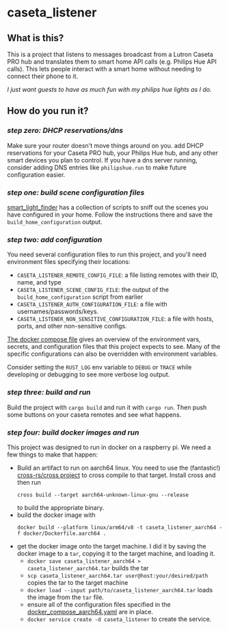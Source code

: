 # caseta_listener

## What is this?

This is a project that listens to messages broadcast from a Lutron Caseta PRO hub and translates them to smart home API calls (e.g. Philips Hue API calls). This lets people interact with a smart home without needing to connect their phone to it.

_I just want guests to have as much fun with my philips hue lights as I do._

## How do you run it?

### _step zero: DHCP reservations/dns_ 
Make sure your router doesn't move things around on you. add DHCP reservations for your Caseta PRO hub, your Philips Hue hub, and any other smart devices you plan to control. If you have a dns server running, consider adding DNS entries like `philipshue.run` to make future configuration easier.

### _step one: build scene configuration files_
[smart_light_finder](https://github.com/dkulla01/smart_light_finder) has a collection of scripts to sniff out the scenes you have configured in your home. Follow the instructions there and save the `build_home_configuration` output.

### _step two: add configuration_
You need several configuration files to run this project, and you'll need environment files specifying their locations:

- `CASETA_LISTENER_REMOTE_CONFIG_FILE`: a file listing remotes with their ID, name, and type
- `CASETA_LISTENER_SCENE_CONFIG_FILE`: the output of the `build_home_configuration` script from earlier
- `CASETA_LISTENER_AUTH_CONFIGURATION_FILE`: a file with usernames/passwords/keys.
- `CASETA_LISTENER_NON_SENSITIVE_CONFIGURATION_FILE`: a file with hosts, ports, and other non-sensitive configs.

[The docker compose file](docker/docker_compose_aarch64.yaml) gives an overview of the environment vars, secrets, and configuration files that this project expects to see. Many of the specific configurations can also be overridden with environment variables.

Consider setting the `RUST_LOG` env variable to `DEBUG` or `TRACE` while developing or debugging to see more verbose log output.

### _step three: build and run_

Build the project with `cargo build` and run it with `cargo run`. Then push some buttons on your caseta remotes and see what happens.


### _step four: build docker images and run_
This project was designed to run in docker on a raspberry pi. We need a few things to make that happen:

- Build an artifact to run on aarch64 linux. You need to use the (fantastic!) [cross-rs/cross project](https://github.com/cross-rs/cross) to cross compile to that target. Install cross and then run
  ```commandline
  cross build --target aarch64-unknown-linux-gnu --release
  ```
  to build the appropriate binary.
- build the docker image with
  ```commandline
  docker build --platform linux/arm64/v8 -t caseta_listener_aarch64 -f docker/Dockerfile.aarch64 .
  ```
- get the docker image onto the target machine. I did it by saving the docker image to a `tar`, copying it to the target machine, and loading it.
  - `docker save caseta_listener_aarch64 > caseta_listener_aarch64.tar` builds the tar
  - `scp caseta_listener_aarch64.tar user@host:your/desired/path` copies the tar to the target machine
  - `docker load --input path/to/caseta_listener_aarch64.tar` loads the image from the `tar` file.
  - ensure all of the configuration files specified in the [docker_compose_aarch64.yaml](docker/docker_compose_aarch64.yaml) are in place.
  - `docker service create -d caseta_listener` to create the service.
